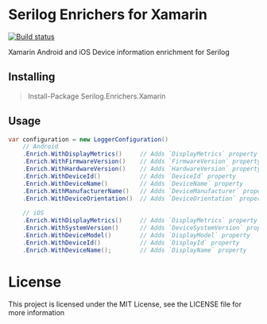 # Serilog Enrichers for Xamarin
[![Build status](https://osteost.visualstudio.com/serilog-enrichers-xamarin/_apis/build/status/serilog-enrichers-xamarin-CI)](https://osteost.visualstudio.com/serilog-enrichers-xamarin/_build/latest?definitionId=5)

Xamarin Android and iOS Device information enrichment for Serilog

## Installing

> Install-Package Serilog.Enrichers.Xamarin

## Usage

```csharp
var configuration = new LoggerConfiguration()
    // Android
    .Enrich.WithDisplayMetrics()     // Adds `DisplayMetrics` property
    .Enrich.WithFirmwareVersion()    // Adds `FirmwareVersion` property
    .Enrich.WithHardwareVersion()    // Adds `HardwareVersion` property
    .Enrich.WithDeviceId()           // Adds `DeviceId` property
    .Enrich.WithDeviceName()         // Adds `DeviceName` property
    .Enrich.WithManufacturerName()   // Adds `DeviceManufacturer` property
    .Enrich.WithDeviceOrientation()  // Adds `DeviceOrientation` property (can be expensive since it is not cached)
    
    // iOS
    .Enrich.WithDisplayMetrics()     // Adds `DisplayMetrics` property
    .Enrich.WithSystemVersion()      // Adds `DeviceSystemVersion` property
    .Enrich.WithDeviceModel()        // Adds `DisplayModel` property
    .Enrich.WithDeviceId()           // Adds `DisplayId` property
    .Enrich.WithDeviceName();        // Adds `DisplayName` property
```

# License
This project is licensed under the MIT License, see the LICENSE file for more information
